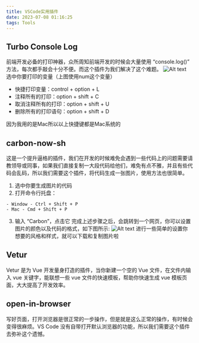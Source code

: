 ```yaml
---
title: VSCode实用插件
date: 2023-07-08 01:16:25
tags: Tools
---
```

## Turbo Console Log
前端开发必备的打印神器，众所周知前端开发的时候会大量使用 “console.log()” 方法，每次都手敲会十分不便。而这个插件为我们解决了这个难题。
![Alt text](https://my-pic-base.oss-cn-beijing.aliyuncs.com/blog/vscodeplugin/howtouseconsolelog.png)
选中你要打印的变量（上图使用num这个变量）
- 快捷打印变量：control + option + L
- 注释所有的打印：option + shift + C
- 取消注释所有的打印：option + shift + U
- 删除所有的打印语句：option + shift + D

因为我用的是Mac所以以上快捷键都是Mac系统的
## carbon-now-sh
这是一个提升逼格的插件，我们在开发的时候难免会遇到一些代码上的问题需要请教领导或同事，如果我们直接复制一大段代码给他们，难免有点不雅，并且有些代码会乱码，所以我们需要这个插件，将代码生成一张图片，使用方法也很简单。
1. 选中你要生成图片的代码
2. 打开命令行托盘：
```
- Window - Ctrl + Shift + P
- Mac - Cmd + Shift + P
```
3. 输入 “Carbon”，点击它
完成上述步骤之后，会跳转到一个网页，你可以设置图片的颜色以及代码的格式，如下图所示:
![Alt text](https://my-pic-base.oss-cn-beijing.aliyuncs.com/blog/vscodeplugin/Snipaste_2023-07-08_10-06-41.png)
进行一些简单的设置你想要的风格和样式，就可以下载和复制图片啦
## Vetur
Vetur 是为 Vue 开发量身打造的插件，当你新建一个空的 Vue 文件，在文件内输入 vue 关键字，能联想一些 vue 文件的快速模板，帮助你快速生成 vue 模板页面，大大提高了开发效率。
## open-in-browser
写好页面，打开浏览器是很正常的一步操作，但是就是这么正常的操作，有时候会变得很麻烦。VS Code 没有自带打开默认浏览器的功能，所以我们需要这个插件去弥补这个遗憾。